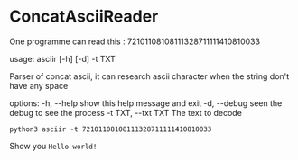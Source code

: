 # ConcatAsciiReader
One programme can read this : 72101108108111328711111410810033


usage: asciir [-h] [-d] -t TXT

Parser of concat ascii, it can research ascii character when the string don't have any space

options:
  -h, --help         show this help message and exit
  -d, --debug        seen the debug to see the process
  -t TXT, --txt TXT  The text to decode
  
  ```
  python3 asciir -t 72101108108111328711111410810033
  ```
  Show you `Hello world!`
  
  

